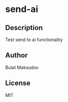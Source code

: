 # send-ai 
## Description 
Test send to ai functionality 
## Author 
Bulat Maksudov 
## License 
MIT